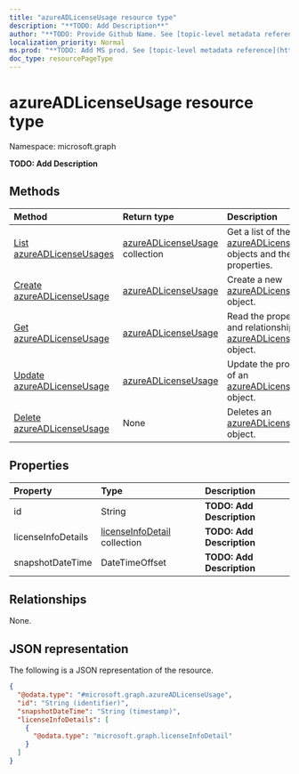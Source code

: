 ```yaml
---
title: "azureADLicenseUsage resource type"
description: "**TODO: Add Description**"
author: "**TODO: Provide Github Name. See [topic-level metadata reference](https://msgo.azurewebsites.net/add/document/guidelines/metadata.html#topic-level-metadata)**"
localization_priority: Normal
ms.prod: "**TODO: Add MS prod. See [topic-level metadata reference](https://msgo.azurewebsites.net/add/document/guidelines/metadata.html#topic-level-metadata)**"
doc_type: resourcePageType
---
```


# azureADLicenseUsage resource type

Namespace: microsoft.graph

**TODO: Add Description**

## Methods
|Method|Return type|Description|
|:---|:---|:---|
|[List azureADLicenseUsages](../api/azureadlicenseusage-list.md)|[azureADLicenseUsage](../resources/azureadlicenseusage.md) collection|Get a list of the [azureADLicenseUsage](../resources/azureadlicenseusage.md) objects and their properties.|
|[Create azureADLicenseUsage](../api/azureadlicenseusage-create.md)|[azureADLicenseUsage](../resources/azureadlicenseusage.md)|Create a new [azureADLicenseUsage](../resources/azureadlicenseusage.md) object.|
|[Get azureADLicenseUsage](../api/azureadlicenseusage-get.md)|[azureADLicenseUsage](../resources/azureadlicenseusage.md)|Read the properties and relationships of an [azureADLicenseUsage](../resources/azureadlicenseusage.md) object.|
|[Update azureADLicenseUsage](../api/azureadlicenseusage-update.md)|[azureADLicenseUsage](../resources/azureadlicenseusage.md)|Update the properties of an [azureADLicenseUsage](../resources/azureadlicenseusage.md) object.|
|[Delete azureADLicenseUsage](../api/azureadlicenseusage-delete.md)|None|Deletes an [azureADLicenseUsage](../resources/azureadlicenseusage.md) object.|

## Properties
|Property|Type|Description|
|:---|:---|:---|
|id|String|**TODO: Add Description**|
|licenseInfoDetails|[licenseInfoDetail](../resources/licenseinfodetail.md) collection|**TODO: Add Description**|
|snapshotDateTime|DateTimeOffset|**TODO: Add Description**|

## Relationships
None.

## JSON representation
The following is a JSON representation of the resource.
<!-- {
  "blockType": "resource",
  "keyProperty": "id",
  "@odata.type": "microsoft.graph.azureADLicenseUsage",
  "openType": false
}
-->
``` json
{
  "@odata.type": "#microsoft.graph.azureADLicenseUsage",
  "id": "String (identifier)",
  "snapshotDateTime": "String (timestamp)",
  "licenseInfoDetails": [
    {
      "@odata.type": "microsoft.graph.licenseInfoDetail"
    }
  ]
}
```

